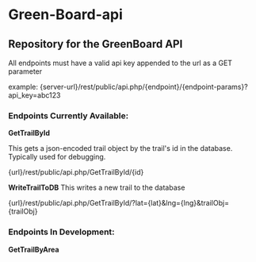 # Green-Board-api
## Repository for the GreenBoard API

All endpoints must have a valid api key appended to the url as a GET parameter

example: {server-url}/rest/public/api.php/{endpoint}/{endpoint-params}?api_key=abc123
### Endpoints Currently Available:
**GetTrailById**

This gets a json-encoded trail object by the trail's id in the database. Typically used for debugging.

{url}/rest/public/api.php/GetTrailById/{id}

**WriteTrailToDB**
This writes a new trail to the database

{url}/rest/public/api.php/GetTrailById/?lat={lat}&lng={lng}&trailObj={trailObj}

### Endpoints In Development:
**GetTrailByArea**

